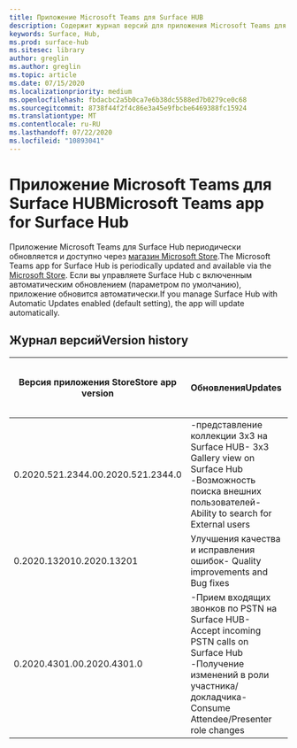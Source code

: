 ```yaml
---
title: Приложение Microsoft Teams для Surface HUB
description: Содержит журнал версий для приложения Microsoft Teams для Surface HUB
keywords: Surface, Hub,
ms.prod: surface-hub
ms.sitesec: library
author: greglin
ms.author: greglin
ms.topic: article
ms.date: 07/15/2020
ms.localizationpriority: medium
ms.openlocfilehash: fbdacbc2a5b0ca7e6b38dc5588ed7b0279ce0c68
ms.sourcegitcommit: 8738f44f2f4c86e3a45e9fbcbe6469388fc15924
ms.translationtype: MT
ms.contentlocale: ru-RU
ms.lasthandoff: 07/22/2020
ms.locfileid: "10893041"
---
```

# <span data-ttu-id="8ed8e-104">Приложение Microsoft Teams для Surface HUB</span><span class="sxs-lookup"><span data-stu-id="8ed8e-104">Microsoft Teams app for Surface Hub</span></span> 

<span data-ttu-id="8ed8e-105">Приложение Microsoft Teams для Surface Hub периодически обновляется и доступно через [магазин Microsoft Store](https://www.microsoft.com/store/apps/windows).</span><span class="sxs-lookup"><span data-stu-id="8ed8e-105">The Microsoft Teams app for Surface Hub is periodically updated and available via the [Microsoft Store](https://www.microsoft.com/store/apps/windows).</span></span> <span data-ttu-id="8ed8e-106">Если вы управляете Surface Hub с включенным автоматическим обновлением (параметром по умолчанию), приложение обновится автоматически.</span><span class="sxs-lookup"><span data-stu-id="8ed8e-106">If you manage Surface Hub with Automatic Updates enabled (default setting), the app will update automatically.</span></span>
 

## <span data-ttu-id="8ed8e-107">Журнал версий</span><span class="sxs-lookup"><span data-stu-id="8ed8e-107">Version history</span></span>
| <span data-ttu-id="8ed8e-108">Версия приложения Store</span><span class="sxs-lookup"><span data-stu-id="8ed8e-108">Store app version</span></span> | <span data-ttu-id="8ed8e-109">Обновления</span><span class="sxs-lookup"><span data-stu-id="8ed8e-109">Updates</span></span>                                                                                         | <span data-ttu-id="8ed8e-110">Опубликовано в Microsoft Store</span><span class="sxs-lookup"><span data-stu-id="8ed8e-110">Published to Microsoft Store</span></span> |
| --------------------- | --------------------------------------------------------------------------------------------------- | -------------------------------- |
| <span data-ttu-id="8ed8e-111">0.2020.521.2344.0</span><span class="sxs-lookup"><span data-stu-id="8ed8e-111">0.2020.521.2344.0</span></span>         | <span data-ttu-id="8ed8e-112">-представление коллекции 3x3 на Surface HUB</span><span class="sxs-lookup"><span data-stu-id="8ed8e-112">- 3x3 Gallery view on Surface Hub</span></span><br><span data-ttu-id="8ed8e-113">-Возможность поиска внешних пользователей</span><span class="sxs-lookup"><span data-stu-id="8ed8e-113">- Ability to search for External users</span></span>                         | <span data-ttu-id="8ed8e-114">10 июня 2020 г.</span><span class="sxs-lookup"><span data-stu-id="8ed8e-114">June 10, 2020</span></span><br>            |
| <span data-ttu-id="8ed8e-115">0.2020.13201</span><span class="sxs-lookup"><span data-stu-id="8ed8e-115">0.2020.13201</span></span>          | <span data-ttu-id="8ed8e-116">Улучшения качества и исправления ошибок</span><span class="sxs-lookup"><span data-stu-id="8ed8e-116">- Quality improvements and Bug fixes</span></span>                                                                | <span data-ttu-id="8ed8e-117">1 июня 2020 г.</span><span class="sxs-lookup"><span data-stu-id="8ed8e-117">June 1, 2020</span></span><br>          |
| <span data-ttu-id="8ed8e-118">0.2020.4301.0</span><span class="sxs-lookup"><span data-stu-id="8ed8e-118">0.2020.4301.0</span></span>         | <span data-ttu-id="8ed8e-119">-Прием входящих звонков по PSTN на Surface HUB</span><span class="sxs-lookup"><span data-stu-id="8ed8e-119">- Accept incoming PSTN calls on Surface Hub</span></span><br><span data-ttu-id="8ed8e-120">-Получение изменений в роли участника/докладчика</span><span class="sxs-lookup"><span data-stu-id="8ed8e-120">- Consume Attendee/Presenter role changes</span></span>            | <span data-ttu-id="8ed8e-121">21 мая 2020 г.</span><span class="sxs-lookup"><span data-stu-id="8ed8e-121">May 21, 2020</span></span>                     |
